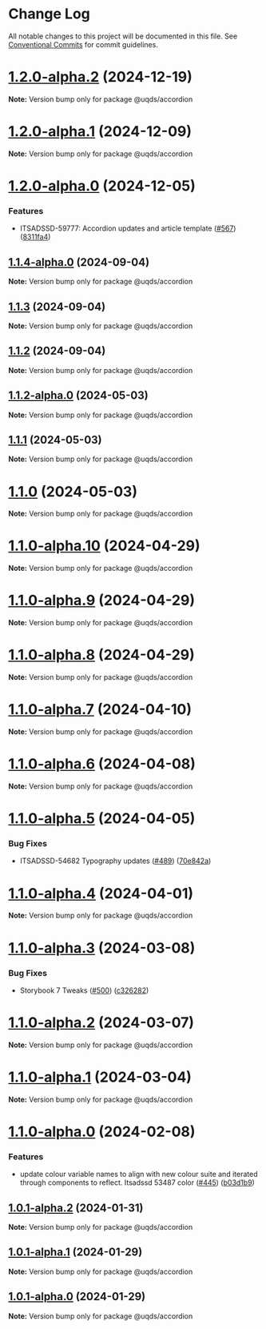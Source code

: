 # Change Log

All notable changes to this project will be documented in this file.
See [Conventional Commits](https://conventionalcommits.org) for commit guidelines.

# [1.2.0-alpha.2](https://github.com/uq-its-ss/design-system/compare/@uqds/accordion@1.2.0-alpha.1...@uqds/accordion@1.2.0-alpha.2) (2024-12-19)

**Note:** Version bump only for package @uqds/accordion

# [1.2.0-alpha.1](https://github.com/uq-its-ss/design-system/compare/@uqds/accordion@1.2.0-alpha.0...@uqds/accordion@1.2.0-alpha.1) (2024-12-09)

**Note:** Version bump only for package @uqds/accordion

# [1.2.0-alpha.0](https://github.com/uq-its-ss/design-system/compare/@uqds/accordion@1.1.4-alpha.0...@uqds/accordion@1.2.0-alpha.0) (2024-12-05)

### Features

- ITSADSSD-59777: Accordion updates and article template ([#567](https://github.com/uq-its-ss/design-system/issues/567)) ([8311fa4](https://github.com/uq-its-ss/design-system/commit/8311fa49bc079806e221931f6abd3ec948e0b9fe))

## [1.1.4-alpha.0](https://github.com/uq-its-ss/design-system/compare/@uqds/accordion@1.1.3...@uqds/accordion@1.1.4-alpha.0) (2024-09-04)

**Note:** Version bump only for package @uqds/accordion

## [1.1.3](https://github.com/uq-its-ss/design-system/compare/@uqds/accordion@1.1.2-alpha.0...@uqds/accordion@1.1.3) (2024-09-04)

**Note:** Version bump only for package @uqds/accordion

## [1.1.2](https://github.com/uq-its-ss/design-system/compare/@uqds/accordion@1.1.2-alpha.0...@uqds/accordion@1.1.2) (2024-09-04)

**Note:** Version bump only for package @uqds/accordion

## [1.1.2-alpha.0](https://github.com/uq-its-ss/design-system/compare/@uqds/accordion@1.1.0-alpha.10...@uqds/accordion@1.1.2-alpha.0) (2024-05-03)

**Note:** Version bump only for package @uqds/accordion

## [1.1.1](https://github.com/uq-its-ss/design-system/compare/@uqds/accordion@1.1.0-alpha.10...@uqds/accordion@1.1.1) (2024-05-03)

**Note:** Version bump only for package @uqds/accordion

# [1.1.0](https://github.com/uq-its-ss/design-system/compare/@uqds/accordion@1.1.0-alpha.10...@uqds/accordion@1.1.0) (2024-05-03)

**Note:** Version bump only for package @uqds/accordion

# [1.1.0-alpha.10](https://github.com/uq-its-ss/design-system/compare/@uqds/accordion@1.1.0-alpha.9...@uqds/accordion@1.1.0-alpha.10) (2024-04-29)

**Note:** Version bump only for package @uqds/accordion

# [1.1.0-alpha.9](https://github.com/uq-its-ss/design-system/compare/@uqds/accordion@1.1.0-alpha.8...@uqds/accordion@1.1.0-alpha.9) (2024-04-29)

**Note:** Version bump only for package @uqds/accordion

# [1.1.0-alpha.8](https://github.com/uq-its-ss/design-system/compare/@uqds/accordion@1.1.0-alpha.7...@uqds/accordion@1.1.0-alpha.8) (2024-04-29)

**Note:** Version bump only for package @uqds/accordion

# [1.1.0-alpha.7](https://github.com/uq-its-ss/design-system/compare/@uqds/accordion@1.1.0-alpha.6...@uqds/accordion@1.1.0-alpha.7) (2024-04-10)

**Note:** Version bump only for package @uqds/accordion

# [1.1.0-alpha.6](https://github.com/uq-its-ss/design-system/compare/@uqds/accordion@1.1.0-alpha.5...@uqds/accordion@1.1.0-alpha.6) (2024-04-08)

**Note:** Version bump only for package @uqds/accordion

# [1.1.0-alpha.5](https://github.com/uq-its-ss/design-system/compare/@uqds/accordion@1.1.0-alpha.4...@uqds/accordion@1.1.0-alpha.5) (2024-04-05)

### Bug Fixes

- ITSADSSD-54682 Typography updates ([#489](https://github.com/uq-its-ss/design-system/issues/489)) ([70e842a](https://github.com/uq-its-ss/design-system/commit/70e842a1552cddc9c63452ae63bae91b380f420b))

# [1.1.0-alpha.4](https://github.com/uq-its-ss/design-system/compare/@uqds/accordion@1.1.0-alpha.3...@uqds/accordion@1.1.0-alpha.4) (2024-04-01)

**Note:** Version bump only for package @uqds/accordion

# [1.1.0-alpha.3](https://github.com/uq-its-ss/design-system/compare/@uqds/accordion@1.1.0-alpha.2...@uqds/accordion@1.1.0-alpha.3) (2024-03-08)

### Bug Fixes

- Storybook 7 Tweaks ([#500](https://github.com/uq-its-ss/design-system/issues/500)) ([c326282](https://github.com/uq-its-ss/design-system/commit/c32628230f63775c1e9212a9f8c272d4a88c520a))

# [1.1.0-alpha.2](https://github.com/uq-its-ss/design-system/compare/@uqds/accordion@1.1.0-alpha.1...@uqds/accordion@1.1.0-alpha.2) (2024-03-07)

**Note:** Version bump only for package @uqds/accordion

# [1.1.0-alpha.1](https://github.com/uq-its-ss/design-system/compare/@uqds/accordion@1.1.0-alpha.0...@uqds/accordion@1.1.0-alpha.1) (2024-03-04)

**Note:** Version bump only for package @uqds/accordion

# [1.1.0-alpha.0](https://github.com/uq-its-ss/design-system/compare/@uqds/accordion@1.0.1-alpha.2...@uqds/accordion@1.1.0-alpha.0) (2024-02-08)

### Features

- update colour variable names to align with new colour suite and iterated through components to reflect. Itsadssd 53487 color ([#445](https://github.com/uq-its-ss/design-system/issues/445)) ([b03d1b9](https://github.com/uq-its-ss/design-system/commit/b03d1b9a7944f4552750706b276405b0988abf90))

## [1.0.1-alpha.2](https://github.com/uq-its-ss/design-system/compare/@uqds/accordion@1.0.1-alpha.1...@uqds/accordion@1.0.1-alpha.2) (2024-01-31)

**Note:** Version bump only for package @uqds/accordion

## [1.0.1-alpha.1](https://github.com/uq-its-ss/design-system/compare/@uqds/accordion@1.0.1-alpha.0...@uqds/accordion@1.0.1-alpha.1) (2024-01-29)

**Note:** Version bump only for package @uqds/accordion

## [1.0.1-alpha.0](https://github.com/uq-its-ss/design-system/compare/@uqds/accordion@1.0.0...@uqds/accordion@1.0.1-alpha.0) (2024-01-29)

**Note:** Version bump only for package @uqds/accordion
